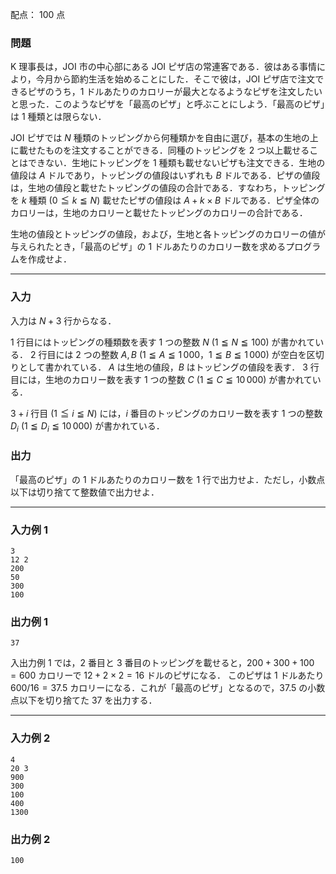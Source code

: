 配点： $100$ 点

### 問題

K 理事長は，JOI 市の中心部にある JOI ピザ店の常連客である．彼はある事情により，今月から節約生活を始めることにした．そこで彼は，JOI ピザ店で注文できるピザのうち，$1$ ドルあたりのカロリーが最大となるようなピザを注文したいと思った．このようなピザを「最高のピザ」と呼ぶことにしよう．「最高のピザ」は $1$ 種類とは限らない．

JOI ピザでは $N$ 種類のトッピングから何種類かを自由に選び，基本の生地の上に載せたものを注文することができる．同種のトッピングを $2$ つ以上載せることはできない．生地にトッピングを $1$ 種類も載せないピザも注文できる．生地の値段は $A$ ドルであり，トッピングの値段はいずれも $B$ ドルである．ピザの値段は，生地の値段と載せたトッピングの値段の合計である．すなわち，トッピングを $k$ 種類 ($0 \leqq k \leqq N$) 載せたピザの値段は $A + k \times B$ ドルである．ピザ全体のカロリーは，生地のカロリーと載せたトッピングのカロリーの合計である．

生地の値段とトッピングの値段，および，生地と各トッピングのカロリーの値が与えられたとき，「最高のピザ」の $1$ ドルあたりのカロリー数を求めるプログラムを作成せよ．

---

### 入力

入力は $N + 3$ 行からなる．

$1$ 行目にはトッピングの種類数を表す $1$ つの整数 $N$ ($1 \leqq N \leqq 100$) が書かれている． $2$ 行目には $2$ つの整数 $A, B$ ($1 \leqq A \leqq 1\,000$，$1 \leqq B \leqq 1\,000$) が空白を区切りとして書かれている． $A$ は生地の値段，$B$ はトッピングの値段を表す． $3$ 行目には，生地のカロリー数を表す $1$ つの整数 $C$ ($1 \leqq C \leqq 10\,000$) が書かれている．

$3 + i$ 行目 ($1 \leqq i \leqq N$) には，$i$ 番目のトッピングのカロリー数を表す $1$ つの整数 $D_i$ ($1 \leqq D_i \leqq 10\,000$) が書かれている．

### 出力

「最高のピザ」の $1$ ドルあたりのカロリー数を $1$ 行で出力せよ．ただし，小数点以下は切り捨てて整数値で出力せよ．

---

### 入力例 1

~~~
3
12 2
200
50
300
100
~~~

### 出力例 1

~~~
37
~~~

入出力例 $1$ では，$2$ 番目と $3$ 番目のトッピングを載せると，$200 + 300 + 100 = 600$ カロリーで $12 + 2 \times 2 = 16$ ドルのピザになる． 
このピザは $1$ ドルあたり $600 / 16 = 37.5$ カロリーになる．これが「最高のピザ」となるので，$37.5$ の小数点以下を切り捨てた $37$ を出力する．

---

### 入力例 2

~~~
4
20 3
900
300
100
400
1300
~~~

### 出力例 2

~~~
100
~~~
